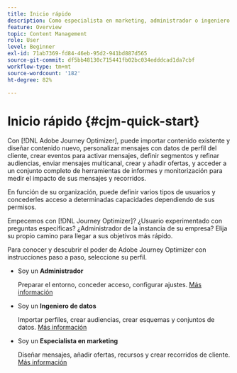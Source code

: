 ```yaml
---
title: Inicio rápido
description: Como especialista en marketing, administrador o ingeniero en datos, aprenda y descubra la potencia de Adobe Journey Optimizer con instrucciones paso a paso
feature: Overview
topic: Content Management
role: User
level: Beginner
exl-id: 71ab7369-fd84-46eb-95d2-941bd887d565
source-git-commit: df5bb48130c715441fb02bc034edddcad1da7cbf
workflow-type: tm+mt
source-wordcount: '182'
ht-degree: 82%

---
```


# Inicio rápido {#cjm-quick-start}

Con [!DNL Adobe Journey Optimizer], puede importar contenido existente y diseñar contenido nuevo, personalizar mensajes con datos de perfil del cliente, crear eventos para activar mensajes, definir segmentos y refinar audiencias, enviar mensajes multicanal, crear y añadir ofertas, y acceder a un conjunto completo de herramientas de informes y monitorización para medir el impacto de sus mensajes y recorridos.

En función de su organización, puede definir varios tipos de usuarios y concederles acceso a determinadas capacidades dependiendo de sus permisos.

Empecemos con [!DNL Journey Optimizer]? ¿Usuario experimentado con preguntas específicas? ¿Administrador de la instancia de su empresa? Elija su propio camino para llegar a sus objetivos más rápido.

Para conocer y descubrir el poder de Adobe Journey Optimizer con instrucciones paso a paso, seleccione su perfil.

* Soy un **Administrador**

   Preparar el entorno, conceder acceso, configurar ajustes. [Más información](path/administrator.md)

* Soy un **Ingeniero de datos**

   Importar perfiles, crear audiencias, crear esquemas y conjuntos de datos. [Más información](path/data-engineer.md)

* Soy un **Especialista en marketing**

   Diseñar mensajes, añadir ofertas, recursos y crear recorridos de cliente. [Más información](path/marketer.md)
